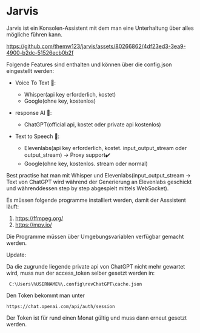 # Jarvis

Jarvis ist ein Konsolen-Assistent mit dem man eine Unterhaltung über alles mögliche führen kann.


https://github.com/themw123/jarvis/assets/80266862/4df23ed3-3ea9-4900-b2dc-51526ecb0b2f


Folgende Features sind enthalten und können über die config.json eingestellt werden:

- Voice To Text 📝:
    - Whisper(api key erforderlich, kostet)
    - Google(ohne key, kostenlos)

- response AI 🧠:
    - ChatGPT(official api, kostet oder private api kostenlos)

- Text to Speech 💬:
    - Elevenlabs(api key erforderlich, kostet. input_output_stream oder output_stream) -> Proxy support✔️
    - Google(ohne key, kostenlos. stream oder normal)

Best practise hat man mit Whisper und Elevenlabs(input_output_stream -> Text von ChatGPT wird während der Generierung an Elevenlabs geschickt und währenddessen step by step abgespielt mittels WebSocket).


Es müssen folgende programme installiert werden, damit der Asssistent läuft:

1. https://ffmpeg.org/
2. https://mpv.io/

Die Programme müssen über Umgebungsvariablen verfügbar gemacht werden.




Update:

Da die zugrunde liegende private api von ChatGPT nicht mehr gewartet wird, muss nun der access_token selber gesetzt werden in:
```
 C:\Users\%USERNAME%\.config\revChatGPT\cache.json
```
Den Token bekommt man unter
```
https://chat.openai.com/api/auth/session
```
Der Token ist für rund einen Monat gültig und muss dann erneut gesetzt werden.


